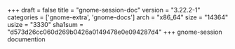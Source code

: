 +++
draft = false
title = "gnome-session-doc"
version = "3.22.2-1"
categories = ['gnome-extra', 'gnome-docs']
arch = "x86_64"
size = "14364"
usize = "3330"
sha1sum = "d573d26cc060d269b0426a0149478e0e094287d4"
+++
gnome-session documention